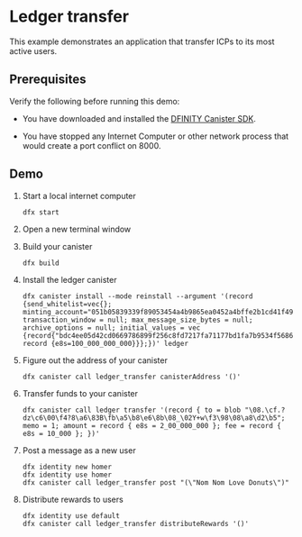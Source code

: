 # Ledger transfer

This example demonstrates an application that transfer ICPs to its most active users.

## Prerequisites

Verify the following before running this demo:

*  You have downloaded and installed the [DFINITY Canister SDK](https://smartcontracts.org).

*  You have stopped any Internet Computer or other network process that would create a port conflict on 8000.

## Demo

1. Start a local internet computer
   ```
   dfx start
   ```

1. Open a new terminal window

1. Build your canister
   ```
   dfx build
   ```

1. Install the ledger canister
   ```
   dfx canister install --mode reinstall --argument '(record {send_whitelist=vec{}; minting_account="051b05839339f89053454a4b9865ea0452a4bffe2b1cd41f4982bad10c1e637c"; transaction_window = null; max_message_size_bytes = null; archive_options = null; initial_values = vec {record{"bdc4ee05d42cd0669786899f256c8fd7217fa71177bd1fa7b9534f568680a938"; record {e8s=100_000_000_000}}};})' ledger
   ```


1. Figure out the address of your canister
   ```
   dfx canister call ledger_transfer canisterAddress '()'
   ```

1. Transfer funds to your canister
   ```
   dfx canister call ledger transfer '(record { to = blob "\08.\cf.?dz\c6\00\f4?8\a6\83B\fb\a5\b8\e6\8b\08_\02Y+w\f3\98\08\a8\d2\b5"; memo = 1; amount = record { e8s = 2_00_000_000 }; fee = record { e8s = 10_000 }; })'
   ```

1. Post a message as a new user
   ```
   dfx identity new homer
   dfx identity use homer
   dfx canister call ledger_transfer post "(\"Nom Nom Love Donuts\")"
   ```

1. Distribute rewards to users
   ```
   dfx identity use default
   dfx canister call ledger_transfer distributeRewards '()'
   ```
